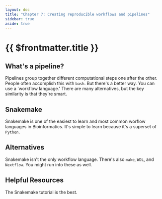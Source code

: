 ```yaml
---
layout: doc
title: "Chapter 7: Creating reproducible workflows and pipelines"
sidebar: true
aside: true
---
```


# {{ $frontmatter.title }}

## What's a pipeline?

Pipelines group together different computational steps one after the other. People often accomplish this with `bash`. But there's a better way. You can use a 'workflow language.' There are many alternatives, but the key similarity is that they're smart.

## Snakemake

Snakemake is one of the easiest to learn and most common worflow languages in Bioinformatics. It's simple to learn because it's a superset of `Python`.

## Alternatives

Snakemake isn't the only workflow language. There's also `make`, `WDL`, and `Nextflow`. You might run into these as well.

## Helpful Resources

The Snakemake tutorial is the best.
